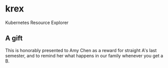 # krex
Kubernetes Resource Explorer

## A gift

This is honorably presented to Amy Chen as a reward for straight A's last semester, and to remind her what happens in our family whenever you get a B.
